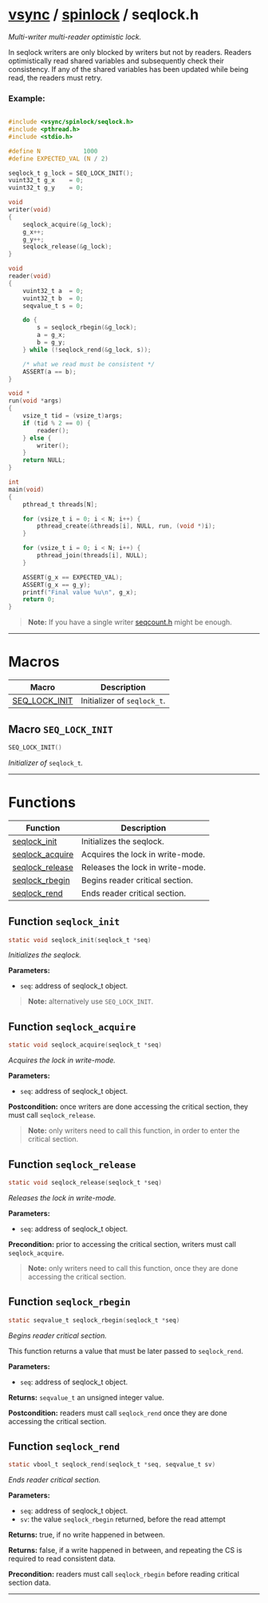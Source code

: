 #  [vsync](../README.md) / [spinlock](README.md) / seqlock.h
_Multi-writer multi-reader optimistic lock._ 

In seqlock writers are only blocked by writers but not by readers. Readers optimistically read shared variables and subsequently check their consistency. If any of the shared variables has been updated while being read, the readers must retry.


### Example:



```c

#include <vsync/spinlock/seqlock.h>
#include <pthread.h>
#include <stdio.h>

#define N            1000
#define EXPECTED_VAL (N / 2)

seqlock_t g_lock = SEQ_LOCK_INIT();
vuint32_t g_x    = 0;
vuint32_t g_y    = 0;

void
writer(void)
{
    seqlock_acquire(&g_lock);
    g_x++;
    g_y++;
    seqlock_release(&g_lock);
}

void
reader(void)
{
    vuint32_t a  = 0;
    vuint32_t b  = 0;
    seqvalue_t s = 0;

    do {
        s = seqlock_rbegin(&g_lock);
        a = g_x;
        b = g_y;
    } while (!seqlock_rend(&g_lock, s));

    /* what we read must be consistent */
    ASSERT(a == b);
}

void *
run(void *args)
{
    vsize_t tid = (vsize_t)args;
    if (tid % 2 == 0) {
        reader();
    } else {
        writer();
    }
    return NULL;
}

int
main(void)
{
    pthread_t threads[N];

    for (vsize_t i = 0; i < N; i++) {
        pthread_create(&threads[i], NULL, run, (void *)i);
    }

    for (vsize_t i = 0; i < N; i++) {
        pthread_join(threads[i], NULL);
    }

    ASSERT(g_x == EXPECTED_VAL);
    ASSERT(g_x == g_y);
    printf("Final value %u\n", g_x);
    return 0;
}
```



> **Note:** If you have a single writer [seqcount.h](seqcount.h.md) might be enough. 

---
# Macros 

| Macro | Description |
|---|---|
| [SEQ_LOCK_INIT](seqlock.h.md#macro-seq_lock_init) | Initializer of `seqlock_t`.  |

##  Macro `SEQ_LOCK_INIT`

```c
SEQ_LOCK_INIT()
```

 
_Initializer of_ `seqlock_t`_._ 



---
# Functions 

| Function | Description |
|---|---|
| [seqlock_init](seqlock.h.md#function-seqlock_init) | Initializes the seqlock.  |
| [seqlock_acquire](seqlock.h.md#function-seqlock_acquire) | Acquires the lock in write-mode.  |
| [seqlock_release](seqlock.h.md#function-seqlock_release) | Releases the lock in write-mode.  |
| [seqlock_rbegin](seqlock.h.md#function-seqlock_rbegin) | Begins reader critical section.  |
| [seqlock_rend](seqlock.h.md#function-seqlock_rend) | Ends reader critical section.  |

##  Function `seqlock_init`

```c
static void seqlock_init(seqlock_t *seq)
``` 
_Initializes the seqlock._ 




**Parameters:**

- `seq`: address of seqlock_t object.


> **Note:** alternatively use `SEQ_LOCK_INIT`. 


##  Function `seqlock_acquire`

```c
static void seqlock_acquire(seqlock_t *seq)
``` 
_Acquires the lock in write-mode._ 




**Parameters:**

- `seq`: address of seqlock_t object.


**Postcondition:** once writers are done accessing the critical section, they must call `seqlock_release`.

> **Note:** only writers need to call this function, in order to enter the critical section. 


##  Function `seqlock_release`

```c
static void seqlock_release(seqlock_t *seq)
``` 
_Releases the lock in write-mode._ 




**Parameters:**

- `seq`: address of seqlock_t object.


**Precondition:** prior to accessing the critical section, writers must call `seqlock_acquire`.

> **Note:** only writers need to call this function, once they are done accessing the critical section. 


##  Function `seqlock_rbegin`

```c
static seqvalue_t seqlock_rbegin(seqlock_t *seq)
``` 
_Begins reader critical section._ 


This function returns a value that must be later passed to `seqlock_rend`.



**Parameters:**

- `seq`: address of seqlock_t object.


**Returns:** `seqvalue_t` an unsigned integer value.

**Postcondition:** readers must call `seqlock_rend` once they are done accessing the critical section. 



##  Function `seqlock_rend`

```c
static vbool_t seqlock_rend(seqlock_t *seq, seqvalue_t sv)
``` 
_Ends reader critical section._ 




**Parameters:**

- `seq`: address of seqlock_t object. 
- `sv`: the value `seqlock_rbegin` returned, before the read attempt 


**Returns:** true, if no write happened in between. 

**Returns:** false, if a write happened in between, and repeating the CS is required to read consistent data.

**Precondition:** readers must call `seqlock_rbegin` before reading critical section data. 




---
